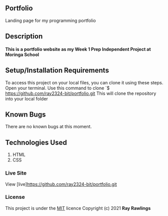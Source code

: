 ## Portfolio
 Landing page for my programming portfolio
 ## Description

#### This is a portfolio website  as my Week 1 Prep Independent Project at Moringa School

## Setup/Installation Requirements

To access this project on your local files, you can clone it using these steps.
Open your terminal.
Use this command to clone `$ https://github.com/ray2324-bit/portfolio.git
This will clone the repository into your local folder
## Known Bugs
There are no known bugs at this moment.
## Technologies Used
1. HTML
3. CSS
### Live Site
View [live]https://github.com/ray2324-bit/portfolio.git
### License
This project is under the [MIT](https://choosealicense.com/licenses/mit/) licence
Copyright (c) 2021 **Ray Rawlings**
